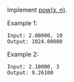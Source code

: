 Implement [pow(x, n)](http://www.cplusplus.com/reference/valarray/pow/).

Example 1:
```
Input: 2.00000, 10
Output: 1024.00000
```
Example 2:
```
Input: 2.10000, 3
Output: 9.26100
```
